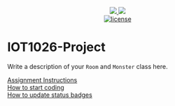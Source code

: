 <p align="center">
	<a href="https://github.com/arshpreet44/IOT1026-Project/actions/workflows/ci.yml">
    <img src="https://github.com/arshpreet44/IOT1026-Project/actions/workflows/ci.yml/badge.svg"/>
    </a>
	<a href="https://github.com/arshpreet44/IOT1026-Project/actions/workflows/formatting.yml">
    <img src="https://github.com/arshpreet44/IOT1026-Project/actions/workflows/formatting.yml/badge.svg"/>
	<br/>
	<img title="MIT License" alt="license" src="https://img.shields.io/badge/license-MIT-informational?style=flat-square">	
    </a>
</p>

# IOT1026-Project
Write a description of your `Room` and `Monster` class here.

[Assignment Instructions](docs/instructions.md)  
[How to start coding](docs/how-to-use.md)  
[How to update status badges](docs/how-to-update-badges.md)
